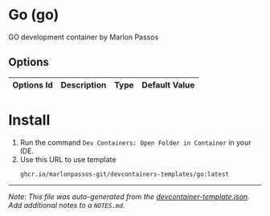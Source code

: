 
# Go (go)

GO development container by Marlon Passos

## Options

| Options Id | Description | Type | Default Value |
|-----|-----|-----|-----|


# Install 

1. Run the command `Dev Containers: Open Folder in Container` in your IDE. 
2. Use this URL to use template
    ```
    ghcr.io/marlonpassos-git/devcontainers-templates/go:latest
    ```

---

_Note: This file was auto-generated from the [devcontainer-template.json](https://github.com/MarlonPassos-git/devcontainers-templates/blob/main/src/go/devcontainer-template.json).  Add additional notes to a `NOTES.md`._
